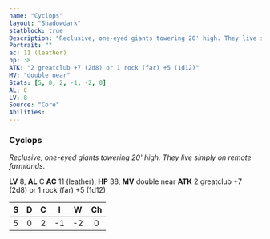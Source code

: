 ```yaml
---
name: "Cyclops"
layout: "Shadowdark"
statblock: true
Description: "Reclusive, one-eyed giants towering 20' high. They live simply on remote farmlands."
Portrait: ""
ac: 11 (leather)
hp: 38
ATK: "2 greatclub +7 (2d8) or 1 rock (far) +5 (1d12)"
MV: "double near"
Stats: [5, 0, 2, -1, -2, 0]
AL: C
LV: 8
Source: "Core"
Abilities:
---
```


### Cyclops

_Reclusive, one-eyed giants towering 20' high. They live simply on remote farmlands._

**LV** 8, **AL** C
**AC** 11 (leather), **HP** 38, **MV** double near
**ATK** 2 greatclub +7 (2d8) or 1 rock (far) +5 (1d12)

|  S  |  D  |  C  |  I  |  W  |  Ch  |
|:---:|:---:|:---:|:---:|:---:|:----:|
| 5 | 0 | 2 | -1 | -2 | 0 |

